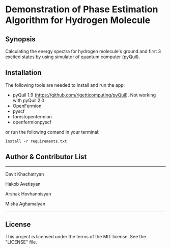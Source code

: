 # Demonstration of Phase Estimation Algorithm for Hydrogen Molecule



## Synopsis

Calculating the energy spectra for hydrogen molecule's ground and first 3 excited states by using simulator of quantum computer (pyQuil).

## Installation

The following tools are needed to install and run the app:

* pyQuil 1.9 (https://github.com/rigetticomputing/pyQuil). Not working with pyQuil 2.0
* OpenFermion
* pyscf
* forestopenfermion
* openfermionpyscf

or run the following comand in your terminal:

`install -r requirements.txt`

## Author & Contributor List

---------
Davit Khachatryan

Hakob Avetisyan

Arshak Hovhannisyan

Misha Aghamalyan

------

## License

This project is licensed under the terms of the MIT license. See the "LICENSE" file.

